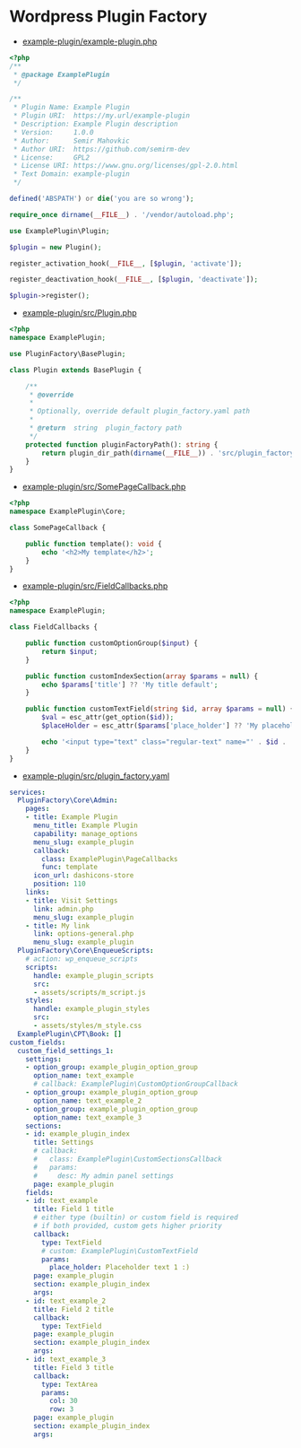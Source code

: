 # Wordpress Plugin Factory

* [example-plugin/example-plugin.php](https://github.com/semirm-dev/wp-plugin-factory/blob/master/example-plugin/example-plugin.php)
```php
<?php
/**
 * @package ExamplePlugin
 */

/** 
 * Plugin Name: Example Plugin
 * Plugin URI:  https://my.url/example-plugin
 * Description: Example Plugin description
 * Version:     1.0.0
 * Author:      Semir Mahovkic
 * Author URI:  https://github.com/semirm-dev
 * License:     GPL2
 * License URI: https://www.gnu.org/licenses/gpl-2.0.html
 * Text Domain: example-plugin
 */

defined('ABSPATH') or die('you are so wrong');

require_once dirname(__FILE__) . '/vendor/autoload.php';

use ExamplePlugin\Plugin;

$plugin = new Plugin();

register_activation_hook(__FILE__, [$plugin, 'activate']);

register_deactivation_hook(__FILE__, [$plugin, 'deactivate']);

$plugin->register();
```

* [example-plugin/src/Plugin.php](https://github.com/semirm-dev/wp-plugin-factory/blob/master/example-plugin/src/Plugin.php)
```php
<?php
namespace ExamplePlugin;

use PluginFactory\BasePlugin;

class Plugin extends BasePlugin {

    /**
     * @override
     * 
     * Optionally, override default plugin_factory.yaml path
     *
     * @return  string  plugin_factory path
     */
    protected function pluginFactoryPath(): string {
        return plugin_dir_path(dirname(__FILE__)) . 'src/plugin_factory.yaml';
    }
}
```

* [example-plugin/src/SomePageCallback.php](https://github.com/semirm-dev/wp-plugin-factory/blob/master/example-plugin/src/SomePageCallback.php)
```php
<?php
namespace ExamplePlugin\Core;

class SomePageCallback {

    public function template(): void {
        echo '<h2>My template</h2>';
    }
}
```

* [example-plugin/src/FieldCallbacks.php](https://github.com/semirm-dev/wp-plugin-factory/blob/master/example-plugin/src/FieldCallbacks.php)
```php
<?php
namespace ExamplePlugin;

class FieldCallbacks {

    public function customOptionGroup($input) {
        return $input;
    }

    public function customIndexSection(array $params = null) {
        echo $params['title'] ?? 'My title default';
    }

    public function customTextField(string $id, array $params = null) {
        $val = esc_attr(get_option($id));
        $placeHolder = esc_attr($params['place_holder'] ?? 'My placeholder default');

        echo '<input type="text" class="regular-text" name="' . $id . '" value="' . $val . '" placeholder="' . $placeHolder . '"/>';
    }
}
```

* [example-plugin/src/plugin_factory.yaml](https://github.com/semirm-dev/wp-plugin-factory/blob/master/example-plugin/src/plugin_factory.yaml)
```yaml
services:
  PluginFactory\Core\Admin:
    pages:
    - title: Example Plugin
      menu_title: Example Plugin
      capability: manage_options
      menu_slug: example_plugin
      callback:
        class: ExamplePlugin\PageCallbacks
        func: template
      icon_url: dashicons-store
      position: 110
    links:
    - title: Visit Settings
      link: admin.php
      menu_slug: example_plugin
    - title: My link
      link: options-general.php
      menu_slug: example_plugin
  PluginFactory\Core\EnqueueScripts:
    # action: wp_enqueue_scripts
    scripts:
      handle: example_plugin_scripts
      src:
      - assets/scripts/m_script.js
    styles:
      handle: example_plugin_styles
      src:
      - assets/styles/m_style.css
  ExamplePlugin\CPT\Book: []
custom_fields:
  custom_field_settings_1:
    settings:
    - option_group: example_plugin_option_group
      option_name: text_example
      # callback: ExamplePlugin\CustomOptionGroupCallback
    - option_group: example_plugin_option_group
      option_name: text_example_2
    - option_group: example_plugin_option_group
      option_name: text_example_3
    sections:
    - id: example_plugin_index
      title: Settings
      # callback:
      #   class: ExamplePlugin\CustomSectionsCallback
      #   params: 
      #     desc: My admin panel settings
      page: example_plugin
    fields:
    - id: text_example
      title: Field 1 title
      # either type (builtin) or custom field is required
      # if both provided, custom gets higher priority
      callback:
        type: TextField
        # custom: ExamplePlugin\CustomTextField
        params:
          place_holder: Placeholder text 1 :)
      page: example_plugin
      section: example_plugin_index
      args:
    - id: text_example_2
      title: Field 2 title
      callback:
        type: TextField
      page: example_plugin
      section: example_plugin_index
      args:
    - id: text_example_3
      title: Field 3 title
      callback:
        type: TextArea
        params:
          col: 30
          row: 3
      page: example_plugin
      section: example_plugin_index
      args:
```